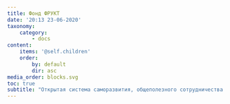 ```yaml
---
title: Фонд ФРУКТ
date: '20:13 23-06-2020'
taxonomy:
    category:
        - docs
content:
    items: '@self.children'
    order:
        by: default
        dir: asc
media_order: blocks.svg
toc: true
subtitle: "Открытая система саморазвития, общеполезного сотрудничества и всевозможного совместного творчества."
---
```

